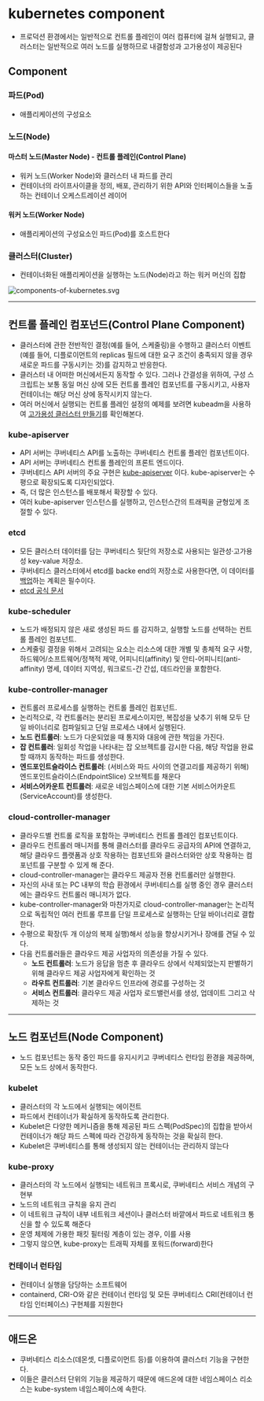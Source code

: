# kubernetes component
- 프로덕션 환경에서는 일반적으로 컨트롤 플레인이 여러 컴퓨터에 걸쳐 실행되고, 클러스터는 일반적으로 여러 노드를 실행하므로 내결함성과 고가용성이 제공된다

## Component
### 파드(Pod)
- 애플리케이션의 구성요소

### 노드(Node)
#### 마스터 노드(Master Node) - 컨트롤 플레인(Control Plane)
- 워커 노드(Worker Node)와 클러스터 내 파드를 관리
- 컨테이너의 라이프사이클을 정의, 배포, 관리하기 위한 API와 인터페이스들을 노출하는 컨테이너 오케스트레이션 레이어

#### 워커 노드(Worker Node)
- 애플리케이션의 구성요소인 파드(Pod)를 호스트한다

### 클러스터(Cluster)
- 컨테이너화된 애플리케이션을 실행하는 노드(Node)라고 하는 워커 머신의 집합

![components-of-kubernetes.svg](https://d33wubrfki0l68.cloudfront.net/2475489eaf20163ec0f54ddc1d92aa8d4c87c96b/e7c81/images/docs/components-of-kubernetes.svg)

---

## 컨트롤 플레인 컴포넌드(Control Plane Component)
- 클러스터에 관한 전반적인 결정(예를 들어, 스케줄링)을 수행하고 클러스터 이벤트(예를 들어, 디플로이먼트의 replicas 필드에 대한 요구 조건이 충족되지 않을 경우 새로운 파드를 구동시키는 것)를 감지하고 반응한다.
- 클러스터 내 어떠한 머신에서든지 동작할 수 있다. 그러나 간결성을 위하여, 구성 스크립트는 보통 동일 머신 상에 모든 컨트롤 플레인 컴포넌트를 구동시키고, 사용자 컨테이너는 해당 머신 상에 동작시키지 않는다.
- 여러 머신에서 실행되는 컨트롤 플레인 설정의 예제를 보려면 kubeadm을 사용하여 [고가용성 클러스터 만들기](https://kubernetes.io/docs/setup/production-environment/tools/kubeadm/high-availability/)를 확인해본다.

### kube-apiserver
- API 서버는 쿠버네티스 API를 노출하는 쿠버네티스 컨트롤 플레인 컴포넌트이다.
- API 서버는 쿠버네티스 컨트롤 플레인의 프론트 엔드이다.
- 쿠버네티스 API 서버의 주요 구현은 [kube-apiserver](https://kubernetes.io/docs/reference/command-line-tools-reference/kube-apiserver/) 이다. kube-apiserver는 수평으로 확장되도록 디자인되었다.
- 즉, 더 많은 인스턴스를 배포해서 확장할 수 있다.
- 여러 kube-apiserver 인스턴스를 실행하고, 인스턴스간의 트래픽을 균형있게 조절할 수 있다.

### etcd
- 모든 클러스터 데이터를 담는 쿠버네티스 뒷단의 저장소로 사용되는 일관성·고가용성 key-value 저장소.
- 쿠버네티스 클러스터에서 etcd를 backe end의 저장소로 사용한다면, 이 데이터를 [백업](https://kubernetes.io/docs/tasks/administer-cluster/configure-upgrade-etcd/#backing-up-an-etcd-cluster)하는 계획은 필수이다.
- [etcd 공식 문서](https://etcd.io/docs/)

### kube-scheduler
- 노드가 배정되지 않은 새로 생성된 파드 를 감지하고, 실행할 노드를 선택하는 컨트롤 플레인 컴포넌트.
- 스케줄링 결정을 위해서 고려되는 요소는 리소스에 대한 개별 및 총체적 요구 사항, 하드웨어/소프트웨어/정책적 제약, 어피니티(affinity) 및 안티-어피니티(anti-affinity) 명세, 데이터 지역성, 워크로드-간 간섭, 데드라인을 포함한다.

### kube-controller-manager
- 컨트롤러 프로세스를 실행하는 컨트롤 플레인 컴포넌트.
- 논리적으로, 각 컨트롤러는 분리된 프로세스이지만, 복잡성을 낮추기 위해 모두 단일 바이너리로 컴파일되고 단일 프로세스 내에서 실행된다.
- **노드 컨트롤러**: 노드가 다운되었을 때 통지와 대응에 관한 책임을 가진다.
- **잡 컨트롤러**: 일회성 작업을 나타내는 잡 오브젝트를 감시한 다음, 해당 작업을 완료할 때까지 동작하는 파드를 생성한다.
- **엔드포인트슬라이스 컨트롤러**: (서비스와 파드 사이의 연결고리를 제공하기 위해) 엔드포인트슬라이스(EndpointSlice) 오브젝트를 채운다
- **서비스어카운트 컨트롤러**: 새로운 네임스페이스에 대한 기본 서비스어카운트(ServiceAccount)를 생성한다.

### cloud-controller-manager
- 클라우드별 컨트롤 로직을 포함하는 쿠버네티스 컨트롤 플레인 컴포넌트이다. 
- 클라우드 컨트롤러 매니저를 통해 클러스터를 클라우드 공급자의 API에 연결하고, 해당 클라우드 플랫폼과 상호 작용하는 컴포넌트와 클러스터와만 상호 작용하는 컴포넌트를 구분할 수 있게 해 준다.
- cloud-controller-manager는 클라우드 제공자 전용 컨트롤러만 실행한다.
- 자신의 사내 또는 PC 내부의 학습 환경에서 쿠버네티스를 실행 중인 경우 클러스터에는 클라우드 컨트롤러 매니저가 없다.
- kube-controller-manager와 마찬가지로 cloud-controller-manager는 논리적으로 독립적인 여러 컨트롤 루프를 단일 프로세스로 실행하는 단일 바이너리로 결합한다.
- 수평으로 확장(두 개 이상의 복제 실행)해서 성능을 향상시키거나 장애를 견딜 수 있다.
- 다음 컨트롤러들은 클라우드 제공 사업자의 의존성을 가질 수 있다.
  - **노드 컨트롤러**: 노드가 응답을 멈춘 후 클라우드 상에서 삭제되었는지 판별하기 위해 클라우드 제공 사업자에게 확인하는 것
  - **라우트 컨트롤러**: 기본 클라우드 인프라에 경로를 구성하는 것
  - **서비스 컨트롤러**: 클라우드 제공 사업자 로드밸런서를 생성, 업데이트 그리고 삭제하는 것

---

## 노드 컴포넌트(Node Component)
- 노드 컴포넌트는 동작 중인 파드를 유지시키고 쿠버네티스 런타임 환경을 제공하며, 모든 노드 상에서 동작한다.

### kubelet
- 클러스터의 각 노드에서 실행되는 에이전트
- 파드에서 컨테이너가 확실하게 동작하도록 관리한다.
- Kubelet은 다양한 메커니즘을 통해 제공된 파드 스펙(PodSpec)의 집합을 받아서 컨테이너가 해당 파드 스펙에 따라 건강하게 동작하는 것을 확실히 한다.
- Kubelet은 쿠버네티스를 통해 생성되지 않는 컨테이너는 관리하지 않는다

### kube-proxy
- 클러스터의 각 노드에서 실행되는 네트워크 프록시로, 쿠버네티스 서비스 개념의 구현부
- 노드의 네트워크 규칙을 유지 관리
- 이 네트워크 규칙이 내부 네트워크 세션이나 클러스터 바깥에서 파드로 네트워크 통신을 할 수 있도록 해준다
- 운영 체제에 가용한 패킷 필터링 계층이 있는 경우, 이를 사용
- 그렇지 않으면, kube-proxy는 트래픽 자체를 포워드(forward)한다

### 컨테이너 런타임
- 컨테이너 실행을 담당하는 소프트웨어
- containerd, CRI-O와 같은 컨테이너 런타임 및 모든 쿠버네티스 CRI(컨테이너 런타임 인터페이스) 구현체를 지원한다

---

## 애드온
- 쿠버네티스 리소스(데몬셋, 디플로이먼트 등)를 이용하여 클러스터 기능을 구현한다.
- 이들은 클러스터 단위의 기능을 제공하기 때문에 애드온에 대한 네임스페이스 리소스는 kube-system 네임스페이스에 속한다.





